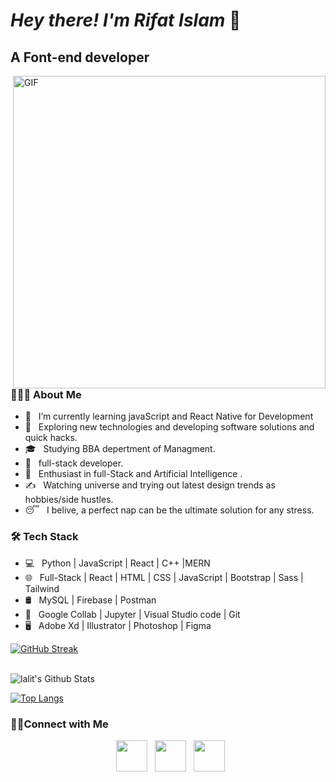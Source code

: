 <h1><i>Hey there! I'm <b>Rifat Islam </b> </i> 👋</h1>
<h2> A Font-end developer</h2>
<img align="right" alt="GIF" src="https://www.google.com/url?sa=i&url=https%3A%2F%2Fgithub.com%2Frudrabarad%2FGifs&psig=AOvVaw0-3JMwXYQWU9AYFXxMZWWk&ust=1706155911937000&source=images&cd=vfe&ved=0CBIQjRxqFwoTCIjy3JiU9YMDFQAAAAAdAAAAABAE" width="500"/>
<h3> 👨🏻‍💻 About Me </h3>

- 🔭 &nbsp; I’m currently learning javaScript and React Native for Development
- 🤔 &nbsp; Exploring new technologies and developing software solutions and quick hacks.
- 🎓 &nbsp; Studying BBA depertment of Managment.
- 💼 &nbsp; full-stack developer.
- 🌱 &nbsp; Enthusiast in full-Stack and Artificial Intelligence .
- ✍️ &nbsp; Watching universe and trying out latest design trends as hobbies/side hustles.
- 😴 &nbsp; I belive, a perfect nap can be the ultimate solution for any stress. 

<h3>🛠 Tech Stack </h3>

- 💻 &nbsp; Python | JavaScript | React | C++ |MERN  
- 🌐 &nbsp; Full-Stack | React | HTML | CSS | JavaScript | Bootstrap | Sass | Tailwind 
- 🛢 &nbsp; MySQL | Firebase | Postman
- 🔧 &nbsp; Google Collab | Jupyter | Visual Studio code  | Git
- 🖥 &nbsp; Adobe Xd | Illustrator | Photoshop | Figma


[![GitHub Streak](https://github-readme-streak-stats.herokuapp.com?user=Rifaatislaam&theme=submarine-flowers&border_radius=5&fire=DD701B)](https://git.io/streak-stats)

<br>

<img align="center" src="https://github-readme-stats.vercel.app/api?username=Rifaatislaam&include_all_commits=true&count_private=true&show_icons=true&line_height=20&title_color=7A7ADB&icon_color=2234AE&text_color=D3D3D3&bg_color=0,000000,130F40" alt="lalit's Github Stats">

</br>



[![Top Langs](https://github-readme-stats.vercel.app/api/top-langs/?username=rifaatislaam&layout=compact&text_color=daf7dc&bg_color=151515)](https://github.com/Rifaatislaam/github-readme-stats)




<h3> 🤝🏻Connect with Me </h3>

<p align="center">
<!-- &nbsp; <a href="#" target="_blank" rel="noopener noreferrer"><img src="https://img.icons8.com/plasticine/100/000000/dev.png" width="50" /></a> -->
<!-- DEV CONNECT LINK -->
<!-- &nbsp; <a href="https://dev.to/rifaatislaam" target="_blank" rel="noopener noreferrer"><img src="![image](https://github.com/Rifaatislaam/Rifaatislaam/assets/105654948/671e100b-4db4-4d42-ade3-714670598aa3)
" width="50" color: "white" /></a> -->
<!-- LINKDIN CONNECT LINK -->
&nbsp; <a href="https://www.linkedin.com/in/rifat-islam-369a22275/" target="_blank" rel="noopener noreferrer"><img src="https://img.icons8.com/plasticine/100/000000/linkedin.png" width="50" /></a>
<!--   GMAIL CONNECT LINK -->
&nbsp; <a href="mailto:mdrifaatislaam@gmail.com" target="_blank" rel="noopener noreferrer"><img src="https://img.icons8.com/plasticine/100/000000/gmail.png"  width="50" /></a>
<!-- DISCORD CONNECT LINK -->
&nbsp; <a href="https://discord.com/channels/rifat6766" target="_blank" rel="noopener noreferrer"><img src="https://img.icons8.com/plasticine/100/000000/discord.png" width="50" /></a>
  
</p>
